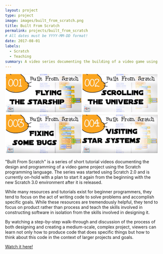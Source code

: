```yaml
---
layout: project
type: project
image: images/built_from_scratch.png
title: Built From Scratch
permalink: projects/built_from_scratch
# All dates must be YYYY-MM-DD format!
date: 2017-08-01
labels:
  - Scratch
  - Teaching
summary: A video series documenting the building of a video game using Scratch.
---
```


<img class="ui image" src="../images/bfs_banner.jpg">
<img class="ui image" src="../images/bfs_banner_2.jpg">

"Built From Scratch" is a series of short tutorial videos documenting the design and programming of a video game project using the Scratch programming language.  The series was started using Scratch 2.0 and is currently on-hold with a plan to start it again from the beginning with the new Scratch 3.0 environment after it is released.

While many resources and tutorials exist for beginner programmers, they tend to focus on the act of writing code to solve problems and accomplish specific goals.  While these resources are tremendously helpful, they tend to focus on product rather than process and teach the skills involved in constructing software in isolation from the skills involved in designing it.

By watching a step-by-step walk-through and discussion of the process of both designing and creating a medium-scale, complex project, viewers can learn not only how to produce code that does specific things but how to think about this code in the context of larger projects and goals.

[Watch it here!](https://www.youtube.com/playlist?list=PLDDuJqQ3AjnZy2l5sHYX_d3eHWtky9rdP)
